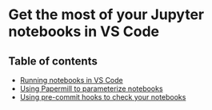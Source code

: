 # Get the most of your Jupyter notebooks in VS Code

## Table of contents

- [Running notebooks in VS Code](docs/notebooks-in-vscode.md)
- [Using Papermill to parameterize notebooks](docs/papermill.md)
- [Using pre-commit hooks to check your notebooks](docs/pre-commit-hooks.md)